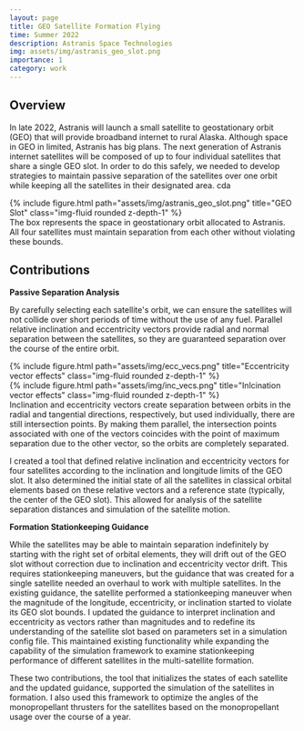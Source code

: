 ```yaml
---
layout: page
title: GEO Satellite Formation Flying
time: Summer 2022
description: Astranis Space Technologies
img: assets/img/astranis_geo_slot.png
importance: 1
category: work
---
```


## Overview
In late 2022, Astranis will launch a small satellite to geostationary orbit (GEO) that will provide broadband internet to rural Alaska. Although space in GEO in limited, Astranis has big plans. The next generation of Astranis internet satellites will be composed of up to four individual satellites that share a single GEO slot. In order to do this safely, we needed to develop strategies to maintain passive separation of the satellites over one orbit while keeping all the satellites in their designated area.
cda
<div class="row">
    <div class="col-sm mt-3 mt-md-0">
        {% include figure.html path="assets/img/astranis_geo_slot.png" title="GEO Slot" class="img-fluid rounded z-depth-1" %}
    </div>
</div>
<div class="caption">
    The box represents the space in geostationary orbit allocated to Astranis. All four satellites must maintain separation from each other without violating these bounds.
</div>

## Contributions

**Passive Separation Analysis**

By carefully selecting each satellite's orbit, we can ensure the satellites will not collide over short periods of time without the use of any fuel. Parallel relative inclination and eccentricity vectors provide radial and normal separation between the satellites, so they are guaranteed separation over the course of the entire orbit.

<div class="row">
    <div class="col-sm mt-3 mt-md-0">
        {% include figure.html path="assets/img/ecc_vecs.png" title="Eccentricity vector effects" class="img-fluid rounded z-depth-1" %}
    </div>
</div>
<div class="row">
    <div class="col-sm mt-3 mt-md-0">
        {% include figure.html path="assets/img/inc_vecs.png" title="Inlcination vector effects" class="img-fluid rounded z-depth-1" %}
    </div>
</div>
<div class="caption">
    Inclination and eccentricity vectors create separation between orbits in the radial and tangential directions, respectively, but used individually, there are still intersection points. By making them parallel, the intersection points associated with one of the vectors coincides with the point of maximum separation due to the other vector, so the orbits are completely separated.
</div>

I created a tool that defined relative inclination and eccentricity vectors for four satellites according to the inclination and longitude limits of the GEO slot. It also determined the initial state of all the satellites in classical orbital elements based on these relative vectors and a reference state (typically, the center of the GEO slot). This allowed for analysis of the satellite separation distances and simulation of the satellite motion.

**Formation Stationkeeping Guidance**

While the satellites may be able to maintain separation indefinitely by starting with the right set of orbital elements, they will drift out of the GEO slot without correction due to inclination and eccentricity vector drift. This requires stationkeeping maneuvers, but the guidance that was created for a single satellite needed an overhaul to work with multiple satellites. In the existing guidance, the satellite performed a stationkeeping maneuver when the magnitude of the longitude, eccentricity, or inclination started to violate its GEO slot bounds. I updated the guidance to interpret inclination and eccentricity as vectors rather than magnitudes and to redefine its understanding of the satellite slot based on parameters set in a simulation config file. This maintained existing functionality while expanding the capability of the simulation framework to examine stationkeeping performance of different satellites in the multi-satellite formation.

These two contributions, the tool that initializes the states of each satellite and the updated guidance, supported the simulation of the satellites in formation. I also used this framework to optimize the angles of the monopropellant thrusters for the satellites based on the monopropellant usage over the course of a year.
